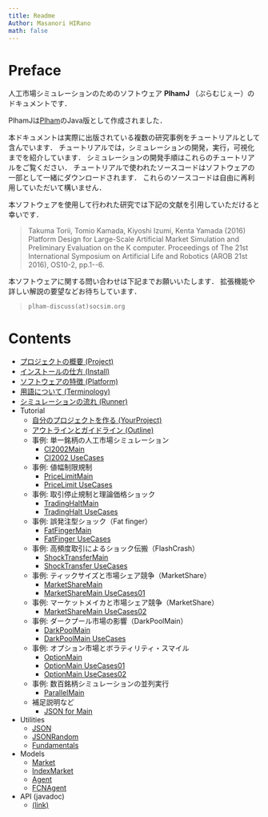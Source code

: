 ```yaml
---
title: Readme
Author: Masanori HIRano
math: false
---
```


# Preface

人工市場シミュレーションのためのソフトウェア **PlhamJ** （ぷらむじぇー）のドキュメントです．

PlhamJは[Plham](https://plham.github.io)のJava版として作成されました．

本ドキュメントは実際に出版されている複数の研究事例をチュートリアルとして含んでいます．
チュートリアルでは，シミュレーションの開発，実行，可視化までを紹介しています．
シミュレーションの開発手順はこれらのチュートリアルをご覧ください．
チュートリアルで使われたソースコードはソフトウェアの一部として一緒にダウンロードされます．
これらのソースコードは自由に再利用していただいて構いません．

本ソフトウェアを使用して行われた研究では下記の文献を引用していただけると幸いです．

> Takuma Torii, Tomio Kamada, Kiyoshi Izumi, Kenta Yamada (2016) Platform Design for Large-Scale Artificial Market Simulation and Preliminary Evaluation on the K computer. Proceedings of The 21st International Symposium on Artificial Life and Robotics (AROB 21st 2016), OS10-2, pp.1--6.

本ソフトウェアに関する問い合わせは下記までお願いいたします．
拡張機能や詳しい解説の要望などお待ちしています．

> `plham-discuss(at)socsim.org`


# Contents

  * [プロジェクトの概要 (Project)](/Project)
  * [インストールの仕方 (Install)](/Install)
  * [ソフトウェアの特徴 (Platform)](/Platform)
  * [用語について (Terminology)](/Terminology)
  * [シミュレーションの流れ (Runner)](/class/Runner)
  * Tutorial
    * [自分のプロジェクトを作る (YourProject)](/tutorial/YourProject)
    * [アウトラインとガイドライン (Outline)](/tutorial/Outline)
    * 事例: 単一銘柄の人工市場シミュレーション
      * [CI2002Main](/tutorial/CI2002Main)
      * [CI2002 UseCases](/tutorial/CI2002Main_UseCases)
    * 事例: 値幅制限規制
      * [PriceLimitMain](/tutorial/PriceLimitMain)
      * [PriceLimit UseCases](/tutorial/PriceLimitMain_UseCases)
    * 事例: 取引停止規制と理論価格ショック
      * [TradingHaltMain](/tutorial/TradingHaltMain)
      * [TradingHalt UseCases](/tutorial/TradingHaltMain_UseCases)
    * 事例: 誤発注型ショック（Fat finger）
      * [FatFingerMain](/tutorial/FatFingerMain)
      * [FatFinger UseCases](/tutorial/FatFingerMain_UseCases)
    * 事例: 高頻度取引によるショック伝搬（FlashCrash）
      * [ShockTransferMain](/tutorial/ShockTransferMain)
      * [ShockTransfer UseCases](/tutorial/ShockTransferMain_UseCases)
    * 事例: ティックサイズと市場シェア競争（MarketShare）
      * [MarketShareMain](/tutorial/MarketShareMain)
      * [MarketShareMain UseCases01](/tutorial/MarketShareMain_UseCases01)
    * 事例: マーケットメイカと市場シェア競争（MarketShare）
      * [MarketShareMain UseCases02](/tutorial/MarketShareMain_UseCases02)
    * 事例: ダークプール市場の影響（DarkPoolMain）
      * [DarkPoolMain](/tutorial/DarkPoolMain)
      * [DarkPoolMain UseCases](/tutorial/DarkPoolMain_UseCases)
    * 事例: オプション市場とボラティリティ・スマイル
      * [OptionMain](/tutorial/OptionMain)
      * [OptionMain UseCases01](/tutorial/OptionMain_UseCases01)
      * [OptionMain UseCases02](/tutorial/OptionMain_UseCases02)
    * 事例: 数百銘柄シミュレーションの並列実行
      * [ParallelMain](/tutorial/ParallelMain)
    * 補足説明など
      * [JSON for Main](/tutorial/JSON_for_Main)
  * Utilities
	* [JSON](/class/JSON)
	* [JSONRandom](/class/JSONRandom)
    * [Fundamentals](/class/Fundamentals)
  * Models
    * [Market](/class/Market)
    * [IndexMarket](/class/IndexMarket)
	* [Agent](/class/Agent)
	* [FCNAgent](/class/FCNAgent)
  * API (javadoc)
    * [(link)](/api)
